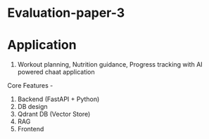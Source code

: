# Evaluation-paper-3


# Application
1. Workout planning, Nutrition guidance, Progress tracking with AI powered chaat application

Core Features -

1. Backend (FastAPI + Python)
2. DB design
3. Qdrant DB (Vector Store)
4. RAG
5. Frontend

